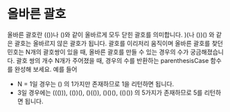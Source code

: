 # 올바른 괄호
올바른 괄호란 (())나 ()와 같이 올바르게 모두 닫힌 괄호를 의미합니다. )(나 ())() 와 같은 괄호는 올바르지 않은 괄호가 됩니다. 괄호를 이리저리 움직이며 올바른 괄호를 찾던 민호는 N개의 괄호쌍이 있을 때, 올바른 괄호를 만들 수 있는 경우의 수가 궁금해졌습니다. 괄호 쌍의 개수 N개가 주어졌을 때, 경우의 수를 반환하는 parenthesisCase 함수를 완성해 보세요. 예를 들어

* N = 1일 경우는 () 의 1가지만 존재하므로 1을 리턴하면 됩니다.
* 3일 경우에는 ((())), (())(), ()(()), ()()(), (()()) 의 5가지가 존재하므로 5를 리턴하면 됩니다.